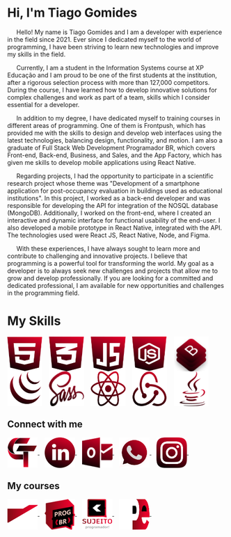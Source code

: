 
# Hi, I'm Tiago Gomides

<p style="list-style-position: inside; text-indent: 1.5em"> Hello! My name is Tiago Gomides and I am a developer with experience in the field since 2021. Ever since I dedicated myself to the world of programming, I have been striving to learn new technologies and improve my skills in the field.</p>

<p style="list-style-position: inside; text-indent: 1.5em"> Currently, I am a student in the Information Systems course at XP Educação and I am proud to be one of the first students at the institution, after a rigorous selection process with more than 127,000 competitors. During the course, I have learned how to develop innovative solutions for complex challenges and work as part of a team, skills which I consider essential for a developer.</p>

<p style="list-style-position: inside; text-indent: 1.5em"> In addition to my degree, I have dedicated myself to training courses in different areas of programming. One of them is Frontpush, which has provided me with the skills to design and develop web interfaces using the latest technologies, balancing design, functionality, and motion. I am also a graduate of Full Stack Web Development Programador BR, which covers Front-end, Back-end, Business, and Sales, and the App Factory, which has given me skills to develop mobile applications using React Native.</p>

<p style="list-style-position: inside; text-indent: 1.5em"> Regarding projects, I had the opportunity to participate in a scientific research project whose theme was "Development of a smartphone application for post-occupancy evaluation in buildings used as educational institutions". In this project, I worked as a back-end developer and was responsible for developing the API for integration of the NOSQL database (MongoDB). Additionally, I worked on the front-end, where I created an interactive and dynamic interface for functional usability of the end-user. I also developed a mobile prototype in React Native, integrated with the API. The technologies used were React JS, React Native, Node, and Figma.</p>

<p style="list-style-position: inside; text-indent: 1.5em"> With these experiences, I have always sought to learn more and contribute to challenging and innovative projects. I believe that programming is a powerful tool for transforming the world. My goal as a developer is to always seek new challenges and projects that allow me to grow and develop professionally. If you are looking for a committed and dedicated professional, I am available for new opportunities and challenges in the programming field.</p>

# My Skills

<section>
<img align="center" alt="HTML5" height="80" width="80" src="./.guithub/html.svg">     
&nbsp;&nbsp;
<img align="center" alt="CSS3" height="80" width="80" src="./.guithub/css.svg">     
&nbsp;&nbsp;
<img align="center" alt="JavaScript" height="80" width="80" src="./.guithub/javascript.svg">     
&nbsp;&nbsp;
<img align="center" alt="JavaScript" height="80" width="80" src="./.guithub/nodejs.svg">     
&nbsp;&nbsp;
<img align="center" alt="Bootstrap" height="80" width="80" src="./.guithub/bootstrap.svg">     
&nbsp;&nbsp;
<br>
<img align="center" alt="Jquery" height="80" width="80" src="./.guithub/jquery.svg">     
&nbsp;&nbsp;
<img align="center" alt="Sass" height="80" width="80" src="./.guithub/Sass.svg">     
&nbsp;&nbsp;
<img align="center" alt="React" height="80" width="80" src="./.guithub/react.svg">     
&nbsp;&nbsp;
<img align="center" alt="Redux Reducer" height="80" width="80" src="./.guithub/redux-reducer.svg">     
&nbsp;&nbsp;
<img align="center" alt="Redux Reducer" height="80" width="80" src="./.guithub/java.svg">     
&nbsp;&nbsp;
</section>

## Connect with me

<section>
<a href="https://tiagogomides.com.br" target="_blank">
    <img align="center" alt="Gomides" height="70" width="70" src="./.guithub/gomides.svg">
  </a>
&nbsp;&nbsp;
<a href="https://linkedin.com/in/tiago-gomides-744216212" target="_blank">
    <img align="center" alt="Linkedin" height="70" width="70" src="./.guithub/linkedin.svg">
  </a>
&nbsp;&nbsp;
<a href="mailto:gomidestiago@outlook.com" target="_blank">
    <img align="center" alt="Outlook" height="70" width="70" src="./.guithub/outlook.svg">
  </a>
&nbsp;&nbsp;
<a href="https://wa.me/5532998145630?text=Ola%20Tiago%20Gomides!%0A(Me%20chamo)%2C%20lhe%20encontrei%20%20GitHub%20gostaria%20de%20trata%3A" target="_blank">
    <img align="center" alt="Outlook" height="70" width="70" src="./.guithub/whatsapp.svg">
  </a>
&nbsp;&nbsp;
<a href="https://instagram.com/devgomides?igshid=ZDdkNTZiNTM=" target="_blank">
    <img align="center" alt="instagram" height="70" width="70" src="./.guithub/instagram.svg">
  </a>
&nbsp;&nbsp;

## My courses
<a href="https://www.frontpush.com.br/" target="_blank">
    <img align="center" alt="frontpush" height="70" width="70" src="./.guithub/Frontpush.svg">
  </a>
&nbsp;&nbsp;
<a href="https://programadorbr.com/" target="_blank">
    <img align="center" alt="programadorbr" height="70" width="70" src="./.guithub/progbr.svg">
  </a>
&nbsp;&nbsp;
<a href="https://sujeitoprogramador.com/fabricadeaplicativos/" target="_blank">
    <img align="center" alt="sujeito" height="70" width="70" src="./.guithub/sujeito.svg">
  </a>
&nbsp;&nbsp;
<a href="https://www.xpeducacao.com.br/graduacao/sistemas-de-informacao" target="_blank">
    <img align="center" alt="sujeito" height="70" width="70" src="./.guithub/xpe.svg">
  </a>
&nbsp;&nbsp;

</section>